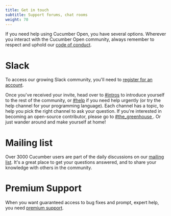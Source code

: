 ```yaml
---
title: Get in touch
subtitle: Support forums, chat rooms
weight: 70
---
```


If you need help using Cucumber Open, you have several options.
Wherever you interact with the Cucumber Open community, always remember to respect and uphold our [code of conduct](https://github.com/cucumber/cucumber/blob/master/CODE_OF_CONDUCT.md).

# Slack

To access our growing Slack community, you'll need to [register for an account](https://cucumberbdd-slack-invite.herokuapp.com/).

Once you've received your invite, head over to [#intros](https://cucumberbdd.slack.com/messages/C5WD8SA21) to introduce yourself to the rest of the community, or [#help](https://cucumberbdd.slack.com/messages/C60TKS3SL/) if you need help urgently (or try the help channel for your programming language).
Each channel has a topic, to help you pick the right channel to ask your question.
If you're interested in becoming an open-source contributor, please go to [#the_greenhouse ](https://cucumberbdd.slack.com/messages/C60FTHJ22/). Or just wander around and make yourself at home!

# Mailing list

Over 3000 Cucumber users are part of the daily discussions on our [mailing list](https://groups.google.com/forum/#!forum/cukes). It's a great place to get your questions answered, and to share your knowledge with others in the community.

# Premium Support

When you want guaranteed access to bug fixes and prompt, expert help, you need [premium support](mailto:sales@cucumber.io).
